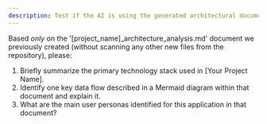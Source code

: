 ```yaml
---
description: Test if the AI is using the generated architectural document.
---
```


Based *only* on the '[project_name]_architecture_analysis.md' document we previously created (without scanning any other new files from the repository), please:

1.  Briefly summarize the primary technology stack used in [Your Project Name].
2.  Identify one key data flow described in a Mermaid diagram within that document and explain it.
3.  What are the main user personas identified for this application in that document?